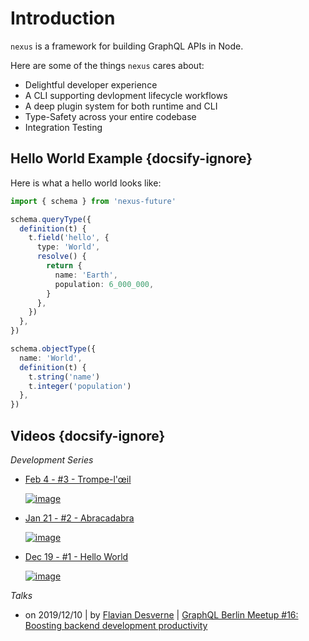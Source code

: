 # Introduction

`nexus` is a framework for building GraphQL APIs in Node.

Here are some of the things `nexus` cares about:

- Delightful developer experience
- A CLI supporting devlopment lifecycle workflows
- A deep plugin system for both runtime and CLI
- Type-Safety across your entire codebase
- Integration Testing

## Hello World Example {docsify-ignore}

Here is what a hello world looks like:

```ts
import { schema } from 'nexus-future'

schema.queryType({
  definition(t) {
    t.field('hello', {
      type: 'World',
      resolve() {
        return {
          name: 'Earth',
          population: 6_000_000,
        }
      },
    })
  },
})

schema.objectType({
  name: 'World',
  definition(t) {
    t.string('name')
    t.integer('population')
  },
})
```

## Videos {docsify-ignore}

_Development Series_

- [Feb 4 - #3 - Trompe-l'œil](https://prisma.zoom.us/rec/play/vMEsd-77_W03EtPA4gSDV6MrW9S1KKus0CQc-qAIzRq9AiULYAGmY7VDNuJfgub8BiqlMX_ZWAKXzQgv?continueMode=true)

  [![image](https://user-images.githubusercontent.com/284476/73783261-5d3e8680-4761-11ea-9310-4bcb35569a77.png)](https://prisma.zoom.us/rec/play/vMEsd-77_W03EtPA4gSDV6MrW9S1KKus0CQc-qAIzRq9AiULYAGmY7VDNuJfgub8BiqlMX_ZWAKXzQgv?continueMode=true)

* [Jan 21 - #2 - Abracadabra](https://www.loom.com/share/d91470a0e00b4175814128bfcd09a237)

  [![image](https://user-images.githubusercontent.com/284476/72774540-feadd000-3bd8-11ea-8e46-874030cf90db.png)](https://www.loom.com/share/d91470a0e00b4175814128bfcd09a237)

* [Dec 19 - #1 - Hello World](https://www.loom.com/share/fed163245bcc498495e664374ef662f3)

  [![image](https://user-images.githubusercontent.com/284476/71212025-786f3880-227e-11ea-9dee-467239d46993.png)](https://www.loom.com/share/fed163245bcc498495e664374ef662f3)

_Talks_

- on 2019/12/10 | by [Flavian Desverne](https://github.com/Weakky) | [GraphQL Berlin Meetup #16: Boosting backend development productivity](https://www.youtube.com/watch?v=AqQEfFXxZKo)
